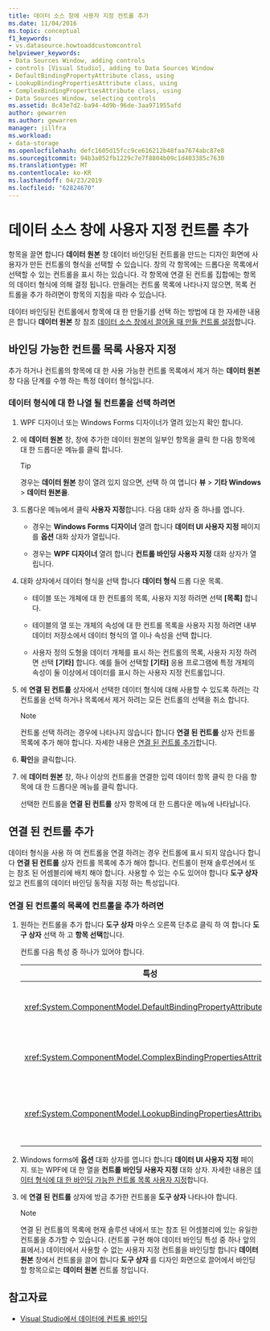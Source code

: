```yaml
---
title: 데이터 소스 창에 사용자 지정 컨트롤 추가
ms.date: 11/04/2016
ms.topic: conceptual
f1_keywords:
- vs.datasource.howtoaddcustomcontrol
helpviewer_keywords:
- Data Sources Window, adding controls
- controls [Visual Studio], adding to Data Sources Window
- DefaultBindingPropertyAttribute class, using
- LookupBindingPropertiesAttribute class, using
- ComplexBindingPropertiesAttribute class, using
- Data Sources Window, selecting controls
ms.assetid: 8c43e7d2-ba94-4d9b-96de-3aa971955afd
author: gewarren
ms.author: gewarren
manager: jillfra
ms.workload:
- data-storage
ms.openlocfilehash: defc1605d15fcc9ce616212b48faa7674abc87e8
ms.sourcegitcommit: 94b3a052fb1229c7e7f8804b09c1d403385c7630
ms.translationtype: MT
ms.contentlocale: ko-KR
ms.lasthandoff: 04/23/2019
ms.locfileid: "62824670"
---
```

# <a name="add-custom-controls-to-the-data-sources-window"></a>데이터 소스 창에 사용자 지정 컨트롤 추가

항목을 끌면 합니다 **데이터 원본** 창 데이터 바인딩된 컨트롤을 만드는 디자인 화면에 사용자가 만든 컨트롤의 형식을 선택할 수 있습니다. 창의 각 항목에는 드롭다운 목록에서 선택할 수 있는 컨트롤을 표시 하는 있습니다. 각 항목에 연결 된 컨트롤 집합에는 항목의 데이터 형식에 의해 결정 됩니다. 만들려는 컨트롤 목록에 나타나지 않으면, 목록 컨트롤을 추가 하려면이 항목의 지침을 따라 수 있습니다.

데이터 바인딩된 컨트롤에서 항목에 대 한 만들기를 선택 하는 방법에 대 한 자세한 내용은 합니다 **데이터 원본** 창 참조 [데이터 소스 창에서 끌어올 때 만들 컨트롤 설정](../data-tools/set-the-control-to-be-created-when-dragging-from-the-data-sources-window.md)합니다.

## <a name="customize-the-bindable-controls-list"></a>바인딩 가능한 컨트롤 목록 사용자 지정

추가 하거나 컨트롤의 항목에 대 한 사용 가능한 컨트롤 목록에서 제거 하는 **데이터 원본** 창 다음 단계를 수행 하는 특정 데이터 형식입니다.

### <a name="to-select-the-controls-to-be-listed-for-a-data-type"></a>데이터 형식에 대 한 나열 될 컨트롤을 선택 하려면

1. WPF 디자이너 또는 Windows Forms 디자이너가 열려 있는지 확인 합니다.

2. 에 **데이터 원본** 창, 창에 추가한 데이터 원본의 일부인 항목을 클릭 한 다음 항목에 대 한 드롭다운 메뉴를 클릭 합니다.

   > [!TIP]
   > 경우는 **데이터 원본** 창이 열려 있지 않으면, 선택 하 여 엽니다 **뷰** > **기타 Windows** > **데이터 원본을**.

3. 드롭다운 메뉴에서 클릭 **사용자 지정**합니다. 다음 대화 상자 중 하나를 엽니다.

    - 경우는 **Windows Forms 디자이너** 열려 합니다 **데이터 UI 사용자 지정** 페이지를 **옵션** 대화 상자가 열립니다.

    - 경우는 **WPF 디자이너** 열려 합니다 **컨트롤 바인딩 사용자 지정** 대화 상자가 열립니다.

4. 대화 상자에서 데이터 형식을 선택 합니다 **데이터 형식** 드롭 다운 목록.

    - 테이블 또는 개체에 대 한 컨트롤의 목록, 사용자 지정 하려면 선택 **[목록]** 합니다.

    - 테이블의 열 또는 개체의 속성에 대 한 컨트롤 목록을 사용자 지정 하려면 내부 데이터 저장소에서 데이터 형식의 열 이나 속성을 선택 합니다.

    - 사용자 정의 도형을 데이터 개체를 표시 하는 컨트롤의 목록, 사용자 지정 하려면 선택 **[기타]** 합니다. 예를 들어 선택할 **[기타]** 응용 프로그램에 특정 개체의 속성이 둘 이상에서 데이터를 표시 하는 사용자 지정 컨트롤입니다.

5. 에 **연결 된 컨트롤** 상자에서 선택한 데이터 형식에 대해 사용할 수 있도록 하려는 각 컨트롤을 선택 하거나 목록에서 제거 하려는 모든 컨트롤의 선택을 취소 합니다.

    > [!NOTE]
    > 컨트롤 선택 하려는 경우에 나타나지 않습니다 합니다 **연결 된 컨트롤** 상자 컨트롤 목록에 추가 해야 합니다. 자세한 내용은 [연결 된 컨트롤 추가](#add-associated-controls)합니다.

6. **확인**을 클릭합니다.

7. 에 **데이터 원본** 창, 하나 이상의 컨트롤을 연결한 입력 데이터 항목 클릭 한 다음 항목에 대 한 드롭다운 메뉴를 클릭 합니다.

     선택한 컨트롤을 **연결 된 컨트롤** 상자 항목에 대 한 드롭다운 메뉴에 나타납니다.

## <a name="add-associated-controls"></a>연결 된 컨트롤 추가

데이터 형식을 사용 하 여 컨트롤을 연결 하려는 경우 컨트롤에 표시 되지 않습니다 합니다 **연결 된 컨트롤** 상자 컨트롤 목록에 추가 해야 합니다. 컨트롤이 현재 솔루션에서 또는 참조 된 어셈블리에 배치 해야 합니다. 사용할 수 있는 수도 있어야 합니다 **도구 상자** 있고 컨트롤의 데이터 바인딩 동작을 지정 하는 특성입니다.

### <a name="to-add-controls-to-the-list-of-associated-controls"></a>연결 된 컨트롤의 목록에 컨트롤을 추가 하려면

1. 원하는 컨트롤을 추가 합니다 **도구 상자** 마우스 오른쪽 단추로 클릭 하 여 합니다 **도구 상자** 선택 하 고 **항목 선택**합니다.

     컨트롤 다음 특성 중 하나가 있어야 합니다.

    |특성|설명|
    |---------------|-----------------|
    |<xref:System.ComponentModel.DefaultBindingPropertyAttribute>|와 같은 데이터의 단일 열 (또는 속성)를 표시 하는 간단한 컨트롤에서이 특성을 구현 된 <xref:System.Windows.Forms.TextBox>합니다.|
    |<xref:System.ComponentModel.ComplexBindingPropertiesAttribute>|와 같은 목록 또는 테이블의 데이터를 표시 하는 컨트롤에서이 특성을 구현 된 <xref:System.Windows.Forms.DataGridView>합니다.|
    |<xref:System.ComponentModel.LookupBindingPropertiesAttribute>|와 같은 데이터 뿐만 아니라 단일 열 또는 속성을 제공할 필요가의 목록 (또는 테이블)를 표시 하는 컨트롤에서이 특성을 구현 된 <xref:System.Windows.Forms.ComboBox>합니다.|

2. Windows forms에 **옵션** 대화 상자를 엽니다 합니다 **데이터 UI 사용자 지정** 페이지. 또는 WPF에 대 한 열을 **컨트롤 바인딩 사용자 지정** 대화 상자. 자세한 내용은 [데이터 형식에 대 한 바인딩 가능한 컨트롤 목록 사용자 지정](#customize-the-bindable-controls-list)합니다.

3. 에 **연결 된 컨트롤** 상자에 방금 추가한 컨트롤을 **도구 상자** 나타나야 합니다.

    > [!NOTE]
    > 연결 된 컨트롤의 목록에 현재 솔루션 내에서 또는 참조 된 어셈블리에 있는 유일한 컨트롤을 추가할 수 있습니다. (컨트롤 구현 해야 데이터 바인딩 특성 중 하나 앞의 표에서.) 데이터에서 사용할 수 없는 사용자 지정 컨트롤을 바인딩할 합니다 **데이터 원본** 창에서 컨트롤을 끌어 합니다 **도구 상자** 를 디자인 화면으로 끌어에서 바인딩할 항목으로는 **데이터 원본** 컨트롤 창입니다.

## <a name="see-also"></a>참고자료

- [Visual Studio에서 데이터에 컨트롤 바인딩](../data-tools/bind-controls-to-data-in-visual-studio.md)